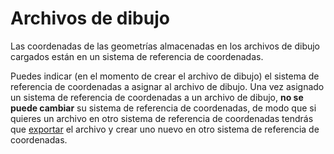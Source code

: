 # Archivos de dibujo

Las coordenadas de las geometrías almacenadas en los archivos de dibujo cargados están en un sistema de referencia de coordenadas.

Puedes  indicar \(en el momento de crear el archivo de dibujo\) el sistema de referencia de coordenadas a asignar al archivo de dibujo. Una vez asignado un sistema de referencia de coordenadas a un archivo de dibujo, **no se puede cambiar** su sistema de referencia de coordenadas, de modo que si quieres un archivo en otro sistema de referencia de coordenadas tendrás que [exportar](EXPORTAR.html) el archivo y crear uno nuevo en otro sistema de referencia de coordenadas.

